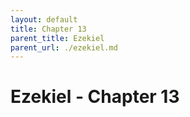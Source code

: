 ```yaml
---
layout: default
title: Chapter 13
parent_title: Ezekiel
parent_url: ./ezekiel.md
---
```


# Ezekiel - Chapter 13
